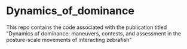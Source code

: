 # Dynamics_of_dominance
This repo contains the code associated with the publication titled "Dynamics of dominance: maneuvers, contests, and assessment in the posture-scale movements of interacting zebrafish"
